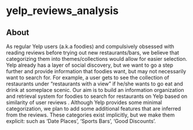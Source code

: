 # yelp_reviews_analysis

## About

As regular Yelp users (a.k.a foodies) and compulsively obsessed with reading reviews
before trying out new restaurants/bars, we believe that categorizing them into
themes/collections would allow for easier selection. Yelp already has a layer of social
discovery, but we want to go a step further and provide information that foodies want,
but may not necessarily want to search for. For example, a user gets to see the collection
of restaurants under “restaurants with a view” if he/she wants to go eat and drink at
someplace scenic.
Our aim is to build an information organization and retrieval system for foodies to
search for restaurants on Yelp based on similarity of user reviews . Although Yelp
provides some minimal categorization, we plan to add some additional features that are
inferred from the reviews. These categories exist implicitly, but we make them explicit:
such as ‘Date Places’, ‘Sports Bars’, ‘Good Discounts’.
